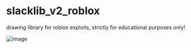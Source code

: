 # slacklib_v2_roblox
drawing library for roblox exploits, strictly for educational purposes only!

![image](https://github.com/user-attachments/assets/317b3e8b-a8f1-4d65-bbb5-0f370ed86aa5)
